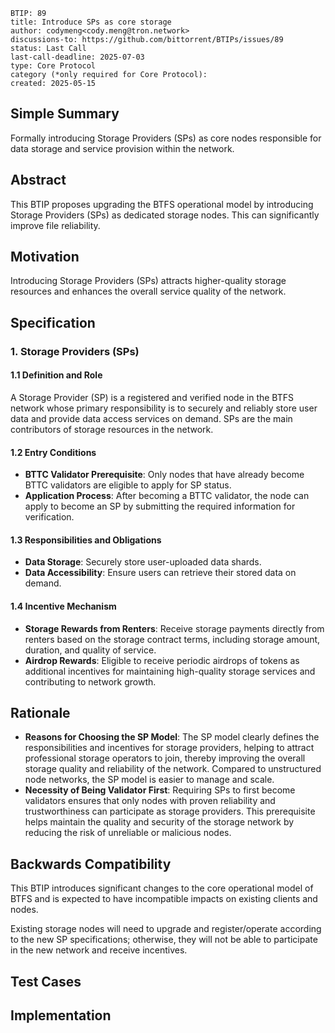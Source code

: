 ```
BTIP: 89
title: Introduce SPs as core storage
author: codymeng<cody.meng@tron.network>
discussions-to: https://github.com/bittorrent/BTIPs/issues/89
status: Last Call 
last-call-deadline: 2025-07-03
type: Core Protocol
category (*only required for Core Protocol):
created: 2025-05-15
```

## Simple Summary

Formally introducing Storage Providers (SPs) as core nodes responsible for data storage and service provision within the network.

## Abstract

This BTIP proposes upgrading the BTFS operational model by introducing Storage Providers (SPs) as dedicated storage nodes. This can significantly improve file reliability.

## Motivation

Introducing Storage Providers (SPs) attracts higher-quality storage resources and enhances the overall service quality of the network.

## Specification

### 1. Storage Providers (SPs)

#### 1.1 Definition and Role

A Storage Provider (SP) is a registered and verified node in the BTFS network whose primary responsibility is to securely and reliably store user data and provide data access services on demand. SPs are the main contributors of storage resources in the network.

#### 1.2 Entry Conditions

- **BTTC Validator Prerequisite**: Only nodes that have already become BTTC validators are eligible to apply for SP status.
- **Application Process**: After becoming a BTTC validator, the node can apply to become an SP by submitting the required information for verification.

#### 1.3 Responsibilities and Obligations

- **Data Storage**: Securely store user-uploaded data shards.
- **Data Accessibility**: Ensure users can retrieve their stored data on demand.

#### 1.4 Incentive Mechanism

- **Storage Rewards from Renters**: Receive storage payments directly from renters based on the storage contract terms, including storage amount, duration, and quality of service.
- **Airdrop Rewards**: Eligible to receive periodic airdrops of tokens as additional incentives for maintaining high-quality storage services and contributing to network growth.

## Rationale

- **Reasons for Choosing the SP Model**: The SP model clearly defines the responsibilities and incentives for storage providers, helping to attract professional storage operators to join, thereby improving the overall storage quality and reliability of the network. Compared to unstructured node networks, the SP model is easier to manage and scale.
- **Necessity of Being Validator First**: Requiring SPs to first become validators ensures that only nodes with proven reliability and trustworthiness can participate as storage providers. This prerequisite helps maintain the quality and security of the storage network by reducing the risk of unreliable or malicious nodes.

## Backwards Compatibility

This BTIP introduces significant changes to the core operational model of BTFS and is expected to have incompatible impacts on existing clients and nodes.

Existing storage nodes will need to upgrade and register/operate according to the new SP specifications; otherwise, they will not be able to participate in the new network and receive incentives.

## Test Cases

## Implementation
